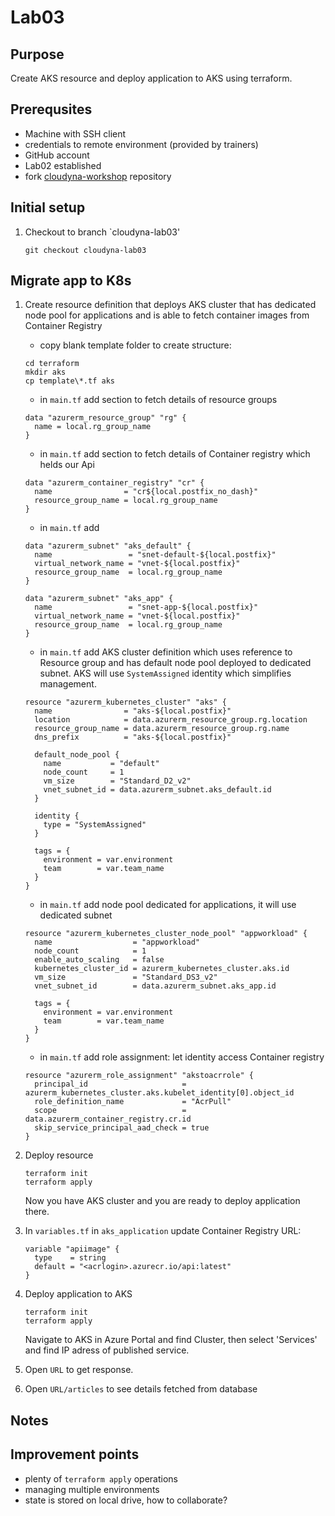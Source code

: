# Lab03

## Purpose
Create AKS resource and deploy application to AKS using terraform.

## Prerequsites
- Machine with SSH client
- credentials to remote environment (provided by trainers)
- GitHub account
- Lab02 established
- fork [cloudyna-workshop](https://github.com/VirtuslabCloudyna/cloudyna-workshop) repository

## Initial setup

1. Checkout to branch `cloudyna-lab03'
    ```
    git checkout cloudyna-lab03
    ```

## Migrate app to K8s
1.  Create resource definition that deploys AKS cluster that has dedicated node pool for applications and is able to fetch container images from Container Registry
    - copy blank template folder to create structure:
    ```
    cd terraform
    mkdir aks
    cp template\*.tf aks
    ```
    - in `main.tf` add section to fetch details of resource groups
    ```hcl
    data "azurerm_resource_group" "rg" {
      name = local.rg_group_name
    }
    ```
    - in `main.tf` add section to fetch details of Container registry which helds our Api
    ```
    data "azurerm_container_registry" "cr" {
      name                = "cr${local.postfix_no_dash}"
      resource_group_name = local.rg_group_name
    }
    ``` 

    - in `main.tf` add 
    ```
    data "azurerm_subnet" "aks_default" {
      name                 = "snet-default-${local.postfix}"
      virtual_network_name = "vnet-${local.postfix}"
      resource_group_name  = local.rg_group_name
    }
    
    data "azurerm_subnet" "aks_app" {
      name                 = "snet-app-${local.postfix}"
      virtual_network_name = "vnet-${local.postfix}"
      resource_group_name  = local.rg_group_name
    }
    ```
    - in `main.tf` add AKS cluster definition which uses reference to Resource group and has default node pool deployed to dedicated subnet. AKS will use `SystemAssigned` identity which simplifies management.
    ```hcl
    resource "azurerm_kubernetes_cluster" "aks" {
      name                = "aks-${local.postfix}"
      location            = data.azurerm_resource_group.rg.location
      resource_group_name = data.azurerm_resource_group.rg.name
      dns_prefix          = "aks-${local.postfix}"
    
      default_node_pool {
        name           = "default"
        node_count     = 1
        vm_size        = "Standard_D2_v2"
        vnet_subnet_id = data.azurerm_subnet.aks_default.id
      }
    
      identity {
        type = "SystemAssigned"
      }
    
      tags = {
        environment = var.environment
        team        = var.team_name
      }
    }
    ```
    - in `main.tf` add node pool dedicated for applications, it will use dedicated subnet
    ```
    resource "azurerm_kubernetes_cluster_node_pool" "appworkload" {
      name                  = "appworkload"
      node_count            = 1
      enable_auto_scaling   = false
      kubernetes_cluster_id = azurerm_kubernetes_cluster.aks.id
      vm_size               = "Standard_DS3_v2"
      vnet_subnet_id        = data.azurerm_subnet.aks_app.id
    
      tags = {
        environment = var.environment
        team        = var.team_name
      }
    }
    ```
    - in `main.tf` add role assignment: let identity access Container registry
    ```
    resource "azurerm_role_assignment" "akstoacrrole" {
      principal_id                     = azurerm_kubernetes_cluster.aks.kubelet_identity[0].object_id
      role_definition_name             = "AcrPull"
      scope                            = data.azurerm_container_registry.cr.id
      skip_service_principal_aad_check = true
    }
    ```
2. Deploy resource
    ```
    terraform init
    terraform apply
    ```
    Now you have AKS cluster and you are ready to deploy application there.

3. In `variables.tf` in `aks_application`  update Container Registry URL:
    ```
    variable "apiimage" {
      type    = string
      default = "<acrlogin>.azurecr.io/api:latest"
    }
    ```

4.  Deploy application to AKS
    ```
    terraform init
    terraform apply
    ```
    Navigate to AKS in Azure Portal and find Cluster, then select 'Services' and find IP adress of published service. 

5. Open `URL` to get response.

6. Open `URL/articles` to see details fetched from database

## Notes

## Improvement points
- plenty of `terraform apply` operations
- managing multiple environments
- state is stored on local drive, how to collaborate?
